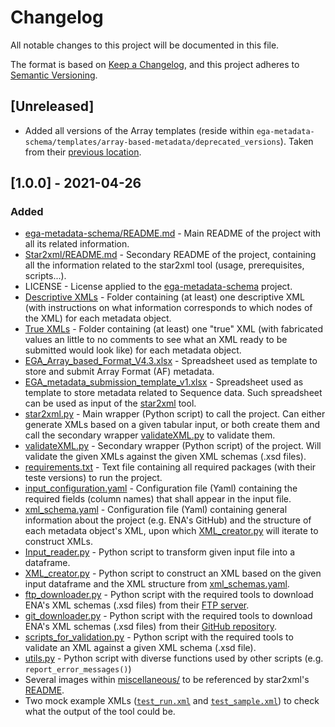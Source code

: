 # Changelog
All notable changes to this project will be documented in this file.

The format is based on [Keep a Changelog](https://keepachangelog.com/en/1.0.0/),
and this project adheres to [Semantic Versioning](https://semver.org/spec/v2.0.0.html).

## [Unreleased]
- Added all versions of the Array templates (reside within ``ega-metadata-schema/templates/array-based-metadata/deprecated_versions``). Taken from their [previous location](https://www.ebi.ac.uk/seqdb/confluence/display/EGA/EGA+AF+templates).

## [1.0.0] - 2021-04-26
### Added
- [ega-metadata-schema/README.md](README.md) - Main README of the project with all its related information.
- [Star2xml/README.md](Star2xml/README.md) - Secondary README of the project, containing all the information related to the star2xml tool (usage, prerequisites, scripts...).
- LICENSE - License applied to the [ega-metadata-schema](https://github.com/EbiEga/ega-metadata-schema) project.
- [Descriptive XMLs](examples/sequence-based-metadata/XML/XMLs_examples-descriptive) - Folder containing (at least) one descriptive XML (with instructions on what information corresponds to which nodes of the XML) for each metadata object.
- [True XMLs](examples/sequence-based-metadata/XML/XMLs_examples-true_values) - Folder containing (at least) one "true" XML (with fabricated values an little to no comments to see what an XML ready to be submitted would look like) for each metadata object.
- [EGA_Array_based_Format_V4.3.xlsx](templates/array-based-metadata/EGA_Array_based_Format_V4.3.xlsx) - Spreadsheet used as template to store and submit Array Format (AF) metadata.
- [EGA_metadata_submission_template_v1.xlsx](templates/sequence-based-metadata/EGA_metadata_submission_template_v1.xlsx) - Spreadsheet used as template to store metadata related to Sequence data. Such spreadsheet can be used as input of the [star2xml](Star2xml/) tool.
- [star2xml.py](Star2xml/star2xml.py) - Main wrapper (Python script) to call the project. Can either generate XMLs based on a given tabular input, or both create them and call the secondary wrapper [validateXML.py](Star2xml/validateXML.py) to validate them.
- [validateXML.py](Star2xml/validateXML.py) - Secondary wrapper (Python script) of the project. Will validate the given XMLs against the given XML schemas (.xsd files). 
- [requirements.txt](Star2xml/requirements.txt) - Text file containing all required packages (with their teste versions) to run the project.
- [input_configuration.yaml](Star2xml/configuration_files/input_configuration.yaml) - Configuration file (Yaml) containing the required fields (column names) that shall appear in the input file.
- [xml_schema.yaml](Star2xml/configuration_files/xml_schema.yaml) - Configuration file (Yaml) containing general information about the project (e.g. ENA's GitHub) and the structure of each metadata object's XML, upon which [XML_creator.py](Star2xml/XML_creator.py) will iterate to construct XMLs. 
- [Input_reader.py](Star2xml/Input_reader.py) - Python script to transform given input file into a dataframe.
- [XML_creator.py](Star2xml/XML_creator.py) - Python script to construct an XML based on the given input dataframe and the XML structure from [xml_schemas.yaml](Star2xml/configuration_files/xml_schema.yaml). 
- [ftp_downloader.py](Star2xml/ftp_downloader.py) - Python script with the required tools to download ENA's XML schemas (.xsd files) from their [FTP server](http://ftp.ebi.ac.uk/pub/databases/ena/doc/xsd/sra_1_6/).
- [git_downloader.py](Star2xml/git_downloader.py) - Python script with the required tools to download ENA's XML schemas (.xsd files) from their [GitHub repository](https://github.com/enasequence/schema/tree/master/src/main/resources/uk/ac/ebi/ena/sra/schema).
- [scripts_for_validation.py](Star2xml/scripts_for_validation.py) - Python script with the required tools to validate an XML against a given XML schema (.xsd file).
- [utils.py](Star2xml/utils.py) - Python script with diverse functions used by other scripts (e.g. ``report_error_messages()``)
- Several images within [miscellaneous/](Star2xml/miscellaneous/) to be referenced by star2xml's [README](Star2xml/README.md).
- Two mock example XMLs ([``test_run.xml``](Star2xml/test_data/XML_examples/test_run.xml) and [``test_sample.xml``](Star2xml/test_data/XML_examples/test_sample.xml)) to check what the output of the tool could be.
